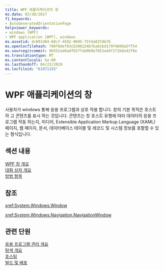 ```yaml
---
title: WPF 애플리케이션의 창
ms.date: 03/30/2017
f1_keywords:
- AutoGeneratedOrientationPage
helpviewer_keywords:
- windows [WPF]
- WPF application [WPF], windows
ms.assetid: dc091d04-68cf-4592-9695-75fda037db76
ms.openlocfilehash: 798f8def03cb396224b7ba61bd17974609a5ff54
ms.sourcegitcommit: 9b552addadfb57fab0b9e7852ed4f1f1b8a42f8e
ms.translationtype: MT
ms.contentlocale: ko-KR
ms.lasthandoff: 04/23/2019
ms.locfileid: "61971155"
---
```

# <a name="windows-in-wpf-applications"></a>WPF 애플리케이션의 창
사용자가 windows 통해 응용 프로그램과 상호 작용 합니다. 창의 기본 목적은 호스트 하 고 콘텐츠를 표시 하는 것입니다. 콘텐츠는 창 호스트 유형에 따라 데이터의 응용 프로그램 작동 하는지, 미디어, Extensible Application Markup Language (XAML) 페이지, 웹 페이지, 문서, 데이터베이스 테이블 및 레코드 및 시스템 정보를 포함할 수 있는 형식입니다.  
  
## <a name="in-this-section"></a>섹션 내용  
 [WPF 창 개요](wpf-windows-overview.md)  
 [대화 상자 개요](dialog-boxes-overview.md)  
 [방법 항목](window-management-how-to-topics.md)  
  
## <a name="reference"></a>참조  
 <xref:System.Windows.Window>  
  
 <xref:System.Windows.Navigation.NavigationWindow>  
  
## <a name="related-sections"></a>관련 단원  
 [응용 프로그램 관리 개요](application-management-overview.md)  
  [탐색 개요](navigation-overview.md)  
  [호스팅](hosting-wpf-applications.md)  
  [빌드 및 배포](building-and-deploying-wpf-applications.md)
